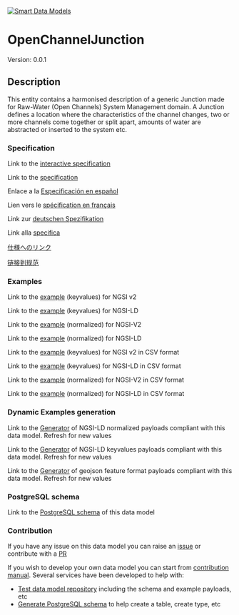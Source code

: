 [![Smart Data Models](https://smartdatamodels.org/wp-content/uploads/2022/01/SmartDataModels_logo.png "Logo")](https://smartdatamodels.org)
# OpenChannelJunction
Version: 0.0.1

## Description 

This entity contains a harmonised description of a generic Junction made for Raw-Water (Open Channels) System Management domain. A Junction defines a location where the characteristics of the channel changes, two or more channels come together or split apart, amounts of water are abstracted or inserted to the system etc.
### Specification

Link to the [interactive specification](https://swagger.lab.fiware.org/?url=https://smart-data-models.github.io/dataModel.OpenChannelManagement/OpenChannelJunction/swagger.yaml)

Link to the [specification](https://github.com/smart-data-models/dataModel.OpenChannelManagement/blob/master/OpenChannelJunction/doc/spec.md)

Enlace a la [Especificación en español](https://github.com/smart-data-models/dataModel.OpenChannelManagement/blob/master/OpenChannelJunction/doc/spec_ES.md)

Lien vers le [spécification en français](https://github.com/smart-data-models/dataModel.OpenChannelManagement/blob/master/OpenChannelJunction/doc/spec_FR.md)

Link zur [deutschen Spezifikation](https://github.com/smart-data-models/dataModel.OpenChannelManagement/blob/master/OpenChannelJunction/doc/spec_DE.md)

Link alla [specifica](https://github.com/smart-data-models/dataModel.OpenChannelManagement/blob/master/OpenChannelJunction/doc/spec_IT.md)

[仕様へのリンク](https://github.com/smart-data-models/dataModel.OpenChannelManagement/blob/master/OpenChannelJunction/doc/spec_JA.md)

[链接到规范](https://github.com/smart-data-models/dataModel.OpenChannelManagement/blob/master/OpenChannelJunction/doc/spec_ZH.md)
### Examples

Link to the [example](https://smart-data-models.github.io/dataModel.OpenChannelManagement/OpenChannelJunction/examples/example.json) (keyvalues) for NGSI v2

Link to the [example](https://smart-data-models.github.io/dataModel.OpenChannelManagement/OpenChannelJunction/examples/example.jsonld) (keyvalues) for NGSI-LD

Link to the [example](https://smart-data-models.github.io/dataModel.OpenChannelManagement/OpenChannelJunction/examples/example-normalized.json) (normalized) for NGSI-V2

Link to the [example](https://smart-data-models.github.io/dataModel.OpenChannelManagement/OpenChannelJunction/examples/example-normalized.jsonld) (normalized) for NGSI-LD

Link to the [example](https://smart-data-models.github.io/dataModel.OpenChannelManagement/OpenChannelJunction/examples/example.json.csv) (keyvalues) for NGSI v2 in CSV format

Link to the [example](https://smart-data-models.github.io/dataModel.OpenChannelManagement/OpenChannelJunction/examples/example.jsonld.csv) (keyvalues) for NGSI-LD in CSV format

Link to the [example](https://smart-data-models.github.io/dataModel.OpenChannelManagement/OpenChannelJunction/examples/example-normalized.json.csv) (normalized) for NGSI-V2 in CSV format

Link to the [example](https://smart-data-models.github.io/dataModel.OpenChannelManagement/OpenChannelJunction/examples/example-normalized.jsonld.csv) (normalized) for NGSI-LD in CSV format
### Dynamic Examples generation

Link to the [Generator](https://smartdatamodels.org/extra/ngsi-ld_generator.php?schemaUrl=https://raw.githubusercontent.com/smart-data-models/dataModel.OpenChannelManagement/master/OpenChannelJunction/schema.json&email=info@smartdatamodels.org) of NGSI-LD normalized payloads compliant with this data model. Refresh for new values

Link to the [Generator](https://smartdatamodels.org/extra/ngsi-ld_generator_keyvalues.php?schemaUrl=https://raw.githubusercontent.com/smart-data-models/dataModel.OpenChannelManagement/master/OpenChannelJunction/schema.json&email=info@smartdatamodels.org) of NGSI-LD keyvalues payloads compliant with this data model. Refresh for new values

Link to the [Generator](https://smartdatamodels.org/extra/geojson_features_generator.php?schemaUrl=https://raw.githubusercontent.com/smart-data-models/dataModel.OpenChannelManagement/master/OpenChannelJunction/schema.json&email=info@smartdatamodels.org) of geojson feature format payloads compliant with this data model. Refresh for new values
### PostgreSQL schema

Link to the [PostgreSQL schema](https://smart-data-models.github.io/dataModel.OpenChannelManagement/OpenChannelJunction/schema.sql) of this data model
### Contribution

 If you have any issue on this data model you can raise an [issue](https://github.com/smart-data-models/dataModel.OpenChannelManagement/issues)  or contribute with a [PR](https://github.com/smart-data-models/dataModel.OpenChannelManagement/pulls)

 If you wish to develop your own data model you can start from [contribution manual](https://bit.ly/contribution_manual). Several services have been developed to help with: 
 - [Test data model repository](https://smartdatamodels.org/index.php/data-models-contribution-api/) including the schema and example payloads, etc
 - [Generate PostgreSQL schema](https://smartdatamodels.org/index.php/sql-service/) to help create a table, create type, etc